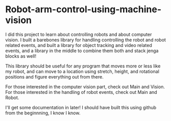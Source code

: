 # Robot-arm-control-using-machine-vision
I did this project to learn about controlling robots and about computer vision. I built a barebones library for handling controlling the robot and robot related events, and built a library for object tracking and video related events, and a library in the middle to combine them both and stack jenga blocks as well!


This library should be useful for any program that moves more or less like my robot, and can move to a location using stretch, height, and rotational positions and figure everything out from there.

For those interested in the computer vision part, check out Main and Vision. For those interested in the handling of robot events, check out Main and Robot. 


I'll get some documentation in later! I should have built this using github from the beginnning, I know I know.
